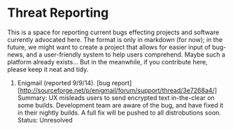 Threat Reporting
================

This is a space for reporting current bugs effecting projects and software currently advocated here.  The format is only in markdown (for now); in the future, we might want to create a project that allows for easier input of bug-news, and a user-friendly system to help users comprehend. Maybe such a platform already exists...  But in the meanwhile, if you contribute here, please keep it neat and tidy.

1.	Enigmail (reported 9/9/14). [bug report][http://sourceforge.net/p/enigmail/forum/support/thread/3e7268a4/]
	Summary: UX misleads users to send encrypted text in-the-clear on some builds.  Development team are aware of the bug, and have fixed it in their nightly builds.  A full fix will be pushed to all distrobutions soon.
	Status: Unresolved
